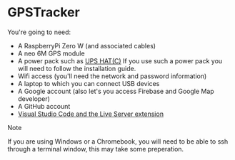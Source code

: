 # GPSTracker

You're going to need:
- A RaspberryPi Zero W (and associated cables)
- A neo 6M GPS module
- A power pack such as [UPS HAT(C)](https://www.waveshare.com/wiki/UPS_HAT_(C)) If you use such a power pack you will need to follow the installation guide.
- Wifi access (you'll need the network and password information)
- A laptop to which you can connect USB devices
- A Google account (also let's you access Firebase and Google Map developer)
- A GitHub account
- [Visual Studio Code and the Live Server extension](https://code.visualstudio.com)

> [!NOTE]  
> If you are using Windows or a Chromebook, you will need to be able to ssh through a terminal window, this may take some preperation. 
